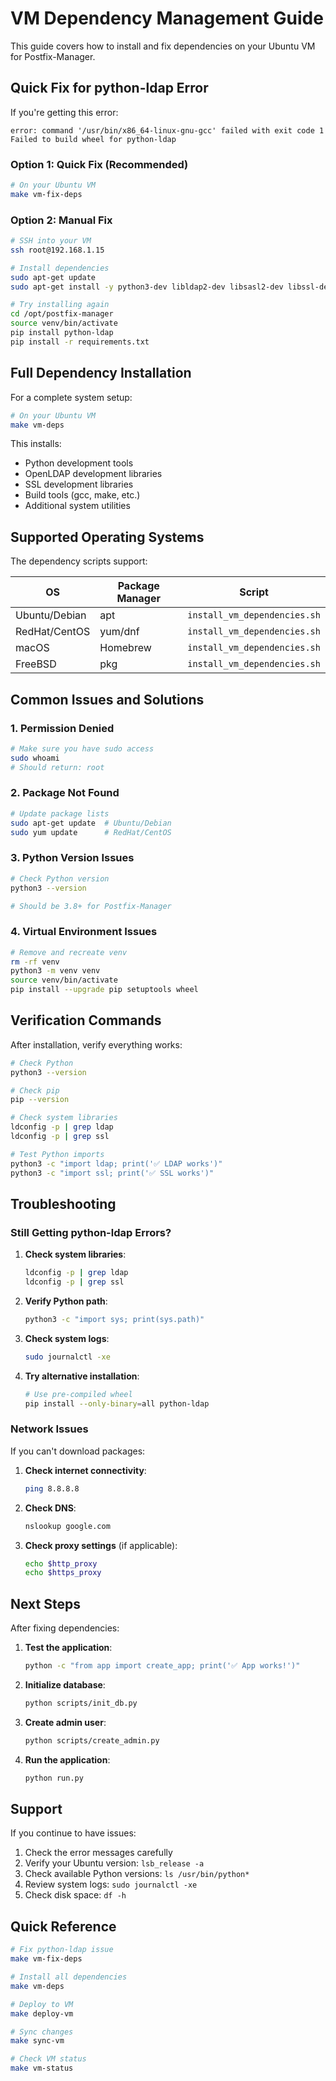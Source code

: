 # VM Dependency Management Guide

This guide covers how to install and fix dependencies on your Ubuntu VM for Postfix-Manager.

## Quick Fix for python-ldap Error

If you're getting this error:
```
error: command '/usr/bin/x86_64-linux-gnu-gcc' failed with exit code 1
Failed to build wheel for python-ldap
```

### Option 1: Quick Fix (Recommended)
```bash
# On your Ubuntu VM
make vm-fix-deps
```

### Option 2: Manual Fix
```bash
# SSH into your VM
ssh root@192.168.1.15

# Install dependencies
sudo apt-get update
sudo apt-get install -y python3-dev libldap2-dev libsasl2-dev libssl-dev gcc g++ make

# Try installing again
cd /opt/postfix-manager
source venv/bin/activate
pip install python-ldap
pip install -r requirements.txt
```

## Full Dependency Installation

For a complete system setup:

```bash
# On your Ubuntu VM
make vm-deps
```

This installs:
- Python development tools
- OpenLDAP development libraries
- SSL development libraries
- Build tools (gcc, make, etc.)
- Additional system utilities

## Supported Operating Systems

The dependency scripts support:

| OS | Package Manager | Script |
|----|----------------|---------|
| Ubuntu/Debian | apt | `install_vm_dependencies.sh` |
| RedHat/CentOS | yum/dnf | `install_vm_dependencies.sh` |
| macOS | Homebrew | `install_vm_dependencies.sh` |
| FreeBSD | pkg | `install_vm_dependencies.sh` |

## Common Issues and Solutions

### 1. Permission Denied
```bash
# Make sure you have sudo access
sudo whoami
# Should return: root
```

### 2. Package Not Found
```bash
# Update package lists
sudo apt-get update  # Ubuntu/Debian
sudo yum update      # RedHat/CentOS
```

### 3. Python Version Issues
```bash
# Check Python version
python3 --version

# Should be 3.8+ for Postfix-Manager
```

### 4. Virtual Environment Issues
```bash
# Remove and recreate venv
rm -rf venv
python3 -m venv venv
source venv/bin/activate
pip install --upgrade pip setuptools wheel
```

## Verification Commands

After installation, verify everything works:

```bash
# Check Python
python3 --version

# Check pip
pip --version

# Check system libraries
ldconfig -p | grep ldap
ldconfig -p | grep ssl

# Test Python imports
python3 -c "import ldap; print('✅ LDAP works')"
python3 -c "import ssl; print('✅ SSL works')"
```

## Troubleshooting

### Still Getting python-ldap Errors?

1. **Check system libraries**:
   ```bash
   ldconfig -p | grep ldap
   ldconfig -p | grep ssl
   ```

2. **Verify Python path**:
   ```bash
   python3 -c "import sys; print(sys.path)"
   ```

3. **Check system logs**:
   ```bash
   sudo journalctl -xe
   ```

4. **Try alternative installation**:
   ```bash
   # Use pre-compiled wheel
   pip install --only-binary=all python-ldap
   ```

### Network Issues

If you can't download packages:

1. **Check internet connectivity**:
   ```bash
   ping 8.8.8.8
   ```

2. **Check DNS**:
   ```bash
   nslookup google.com
   ```

3. **Check proxy settings** (if applicable):
   ```bash
   echo $http_proxy
   echo $https_proxy
   ```

## Next Steps

After fixing dependencies:

1. **Test the application**:
   ```bash
   python -c "from app import create_app; print('✅ App works!')"
   ```

2. **Initialize database**:
   ```bash
   python scripts/init_db.py
   ```

3. **Create admin user**:
   ```bash
   python scripts/create_admin.py
   ```

4. **Run the application**:
   ```bash
   python run.py
   ```

## Support

If you continue to have issues:

1. Check the error messages carefully
2. Verify your Ubuntu version: `lsb_release -a`
3. Check available Python versions: `ls /usr/bin/python*`
4. Review system logs: `sudo journalctl -xe`
5. Check disk space: `df -h`

## Quick Reference

```bash
# Fix python-ldap issue
make vm-fix-deps

# Install all dependencies
make vm-deps

# Deploy to VM
make deploy-vm

# Sync changes
make sync-vm

# Check VM status
make vm-status
```

